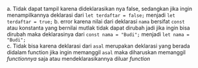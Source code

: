 a. Tidak dapat tampil karena dideklarasikan nya false, sedangkan jika ingin menampilkannya deklarasi dari `let terdaftar = false;` menjadi `let terdaftar = true;` 
b. error karena nilai dari deklarasi `nama` bersifat `const` atau konstanta yang bernilai mutlak tidak dapat dirubah jadi jika ingin bisa dirubah maka deklarasinya dari `const nama = "Budi";` menjadi `let nama = "Budi";`  
c. Tidak bisa karena deklarasi dari `asal` merupakan deklarasi yang berada didalam function jika ingin memanggil `asal` maka diharuskan memanggil *functionnya* saja atau mendeklarasikannya diluar *function*